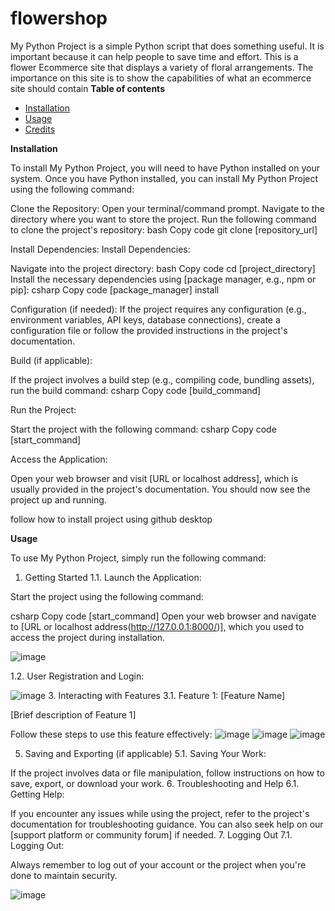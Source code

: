 # flowershop


My Python Project is a simple Python script that does something useful. It is important because it can help people to save time and effort.
This is a flower Ecommerce site that displays a variety of floral arrangements. The importance on this site is to show the capabilities of what an ecommerce site should contain 
**Table of contents**

* [Installation](#installation)
* [Usage](#usage)
* [Credits](#credits)

**Installation**

To install My Python Project, you will need to have Python  installed on your system. Once you have Python  installed, you can install My Python Project using the following command:

Clone the Repository:
Open your terminal/command prompt.
Navigate to the directory where you want to store the project.
Run the following command to clone the project's repository:
bash
Copy code
git clone [repository_url]

Install Dependencies:
Install Dependencies:

Navigate into the project directory:
bash
Copy code
cd [project_directory]
Install the necessary dependencies using [package manager, e.g., npm or pip]:
csharp
Copy code
[package_manager] install

Configuration (if needed):
If the project requires any configuration (e.g., environment variables, API keys, database connections), create a configuration file or follow the provided instructions in the project's documentation.


Build (if applicable):

If the project involves a build step (e.g., compiling code, bundling assets), run the build command:
csharp
Copy code
[build_command]

Run the Project:

Start the project with the following command:
csharp
Copy code
[start_command]

Access the Application:

Open your web browser and visit [URL or localhost address], which is usually provided in the project's documentation.
You should now see the project up and running.


follow how to install project using github desktop 


**Usage**

To use My Python Project, simply run the following command:
1. Getting Started
1.1. Launch the Application:

Start the project using the following command:

csharp
Copy code
[start_command]
Open your web browser and navigate to [URL or localhost address(http://127.0.0.1:8000/)], which you used to access the project during installation.

![image](https://github.com/SandakahleM/flowershop/assets/144545104/46ae68e0-bada-4d26-8561-62f0d8514849)

1.2. User Registration and Login:

![image](https://github.com/SandakahleM/flowershop/assets/144545104/e8eae55f-32e3-4c63-ab39-e5b5f8f39c3a)
3. Interacting with Features
3.1. Feature 1: [Feature Name]

[Brief description of Feature 1]

Follow these steps to use this feature effectively:
![image](https://github.com/SandakahleM/flowershop/assets/144545104/bfa8fd70-aace-4ae2-9317-a27faed1ef3e)
![image](https://github.com/SandakahleM/flowershop/assets/144545104/00e3771f-86b1-4e64-a569-c39442888f08)
![image](https://github.com/SandakahleM/flowershop/assets/144545104/36b90172-2ff3-458b-8d2d-00e19c932e9e)

5. Saving and Exporting (if applicable)
5.1. Saving Your Work:

If the project involves data or file manipulation, follow instructions on how to save, export, or download your work.
6. Troubleshooting and Help
6.1. Getting Help:

If you encounter any issues while using the project, refer to the project's documentation for troubleshooting guidance.
You can also seek help on our [support platform or community forum] if needed.
7. Logging Out
7.1. Logging Out:

Always remember to log out of your account or the project when you're done to maintain security.

![image](https://github.com/SandakahleM/flowershop/assets/144545104/200e4dfa-114c-4403-8d1e-5c3c33cdc20b)






